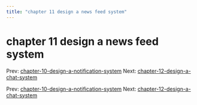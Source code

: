 ```yaml
---
title: "chapter 11 design a news feed system"
---
```


# chapter 11 design a news feed system

Prev: [chapter-10-design-a-notification-system](chapter-10-design-a-notification-system.md)
Next: [chapter-12-design-a-chat-system](chapter-12-design-a-chat-system.md)

Prev: [chapter-10-design-a-notification-system](chapter-10-design-a-notification-system.md)
Next: [chapter-12-design-a-chat-system](chapter-12-design-a-chat-system.md)
